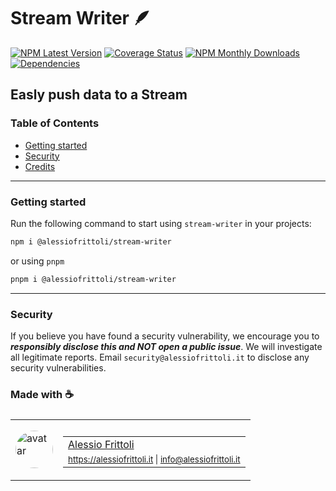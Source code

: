# Stream Writer 🪶

[![NPM Latest Version][version-badge]][npm-url] [![Coverage Status][coverage-badge]][coverage-url] [![NPM Monthly Downloads][downloads-badge]][npm-url] [![Dependencies][deps-badge]][deps-url]

[version-badge]: https://img.shields.io/npm/v/%40alessiofrittoli%2Fstream-writer
[npm-url]: https://npmjs.org/package/%40alessiofrittoli%2Fstream-writer
[coverage-badge]: https://coveralls.io/repos/github/alessiofrittoli/stream-writer/badge.svg
[coverage-url]: https://coveralls.io/github/alessiofrittoli/stream-writer
[downloads-badge]: https://img.shields.io/npm/dm/%40alessiofrittoli%2Fstream-writer.svg
[deps-badge]: https://img.shields.io/librariesio/release/npm/%40alessiofrittoli%2Fstream-writer
[deps-url]: https://libraries.io/npm/%40alessiofrittoli%2Fstream-writer

## Easly push data to a Stream

### Table of Contents

- [Getting started](#getting-started)
- [Security](#security)
- [Credits](#made-with-)

---

### Getting started

Run the following command to start using `stream-writer` in your projects:

```bash
npm i @alessiofrittoli/stream-writer
```

or using `pnpm`

```bash
pnpm i @alessiofrittoli/stream-writer
```

---

### Security

If you believe you have found a security vulnerability, we encourage you to **_responsibly disclose this and NOT open a public issue_**. We will investigate all legitimate reports. Email `security@alessiofrittoli.it` to disclose any security vulnerabilities.

### Made with ☕

<table style='display:flex;gap:20px;'>
  <tbody>
    <tr>
      <td>
        <img alt="avatar" src='https://avatars.githubusercontent.com/u/35973186' style='width:60px;border-radius:50%;object-fit:contain;'>
      </td>
      <td>
        <table style='display:flex;gap:2px;flex-direction:column;'>
          <tbody>
              <tr>
                <td>
                  <a href='https://github.com/alessiofrittoli' target='_blank' rel='noopener'>Alessio Frittoli</a>
                </td>
              </tr>
              <tr>
                <td>
                  <small>
                    <a href='https://alessiofrittoli.it' target='_blank' rel='noopener'>https://alessiofrittoli.it</a> |
                    <a href='mailto:info@alessiofrittoli.it' target='_blank' rel='noopener'>info@alessiofrittoli.it</a>
                  </small>
                </td>
              </tr>
          </tbody>
        </table>
      </td>
    </tr>
  </tbody>
</table>
